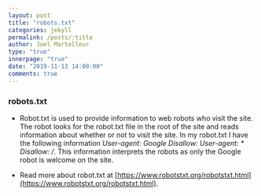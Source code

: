 ```yaml
---
layout: post
title: "robots.txt"
categories: jekyll
permalink: /posts/:title
author: Joel Martelleur
type: "true"
innerpage: "true"
date: "2019-11-13 14:00:00" 
comments: true
---
```



### robots.txt

* Robot.txt is used to provide information to web robots who visit the site. The robot looks for the robot.txt file in the root of the site and reads information about whether or not to visit the site. In my robot.txt I have the following information _User-agent: Google_ _Disallow:_ _User-agent: *_ _Disallow: /_. This information interprets the robots as only the Google robot is welcome on the site.

* Read more about robot.txt at [https://www.robotstxt.org/robotstxt.html](https://www.robotstxt.org/robotstxt.html).
